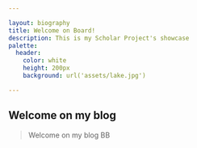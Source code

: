 ```yaml
---

layout: biography
title: Welcome on Board!
description: This is my Scholar Project's showcase
palette:
  header:
    color: white
    height: 200px
    background: url('assets/lake.jpg')

---
```



## Welcome on my blog 
> Welcome on my blog BB